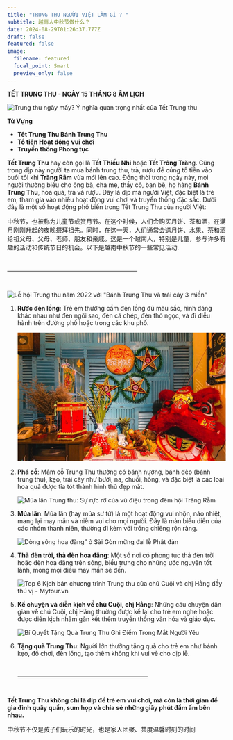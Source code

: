 ```yaml
---
title: "TRUNG THU NGƯỜI VIỆT LÀM GÌ ? "
subtitle: 越南人中秋节做什么？
date: 2024-08-29T01:26:37.777Z
draft: false
featured: false
image:
  filename: featured
  focal_point: Smart
  preview_only: false
---
```

**TẾT TRUNG THU - NGÀY 15 THÁNG 8 ÂM LỊCH** 

![Trung thu ngày mấy? Ý nghĩa quan trọng nhất của Tết Trung thu](https://phapluatxahoi.kinhtedothi.vn/stores/news_dataimages/2022/092022/06/14/3f75da0743f0e80f7cb665a0cc776691.jpg?rt=20220906145804)

**Từ Vựng** 

* **Tết Trung Thu               Bánh Trung Thu** 
* **Tổ tiên                    Hoạt động vui chơi**
* **Truyền thống                Phong tục**



**Tết Trung Thu** hay còn gọi là **Tết Thiếu Nhi** hoặc **Tết Trông Trăn**g. Cũng trong dịp này người ta mua bánh trung thu, trà, rượu để cúng tổ tiên vào buổi tối khi **Trăng Rằm** vừa mới lên cao. Đồng thời trong ngày này, mọi người thường biếu cho ông bà, cha mẹ, thầy cô, bạn bè, họ hàng **Bánh Trung Thu**, hoa quả, trà và rượu. Đây là dịp mà người Việt, đặc biệt là trẻ em, tham gia vào nhiều hoạt động vui chơi và truyền thống đặc sắc. Dưới đây là một số hoạt động phổ biến trong Tết Trung Thu của người Việt:

中秋节，也被称为儿童节或赏月节。在这个时候，人们会购买月饼、茶和酒，在满月刚刚升起的夜晚祭拜祖先。同时，在这一天，人们通常会送月饼、水果、茶和酒给祖父母、父母、老师、朋友和亲戚。这是一个越南人，特别是儿童，参与许多有趣的活动和传统节日的机会。以下是越南中秋节的一些常见活动.

</br>

<hr width="300px;">

</br>

![Lễ hội Trung thu năm 2022 với "Bánh Trung Thu và trái cây 3 miền"](https://bcp.cdnchinhphu.vn/zoom/600_315/334894974524682240/2022/9/6/y-nghia-tet-trung-thu-truyen-thong-cua-viet-nam-1662431302225606175519-0-92-675-1172-crop-1662431333830244378647.jpg)

1. **Rước đèn lồng**: Trẻ em thường cầm đèn lồng đủ màu sắc, hình dáng khác nhau như đèn ngôi sao, đèn cá chép, đèn thỏ ngọc, và đi diễu hành trên đường phố hoặc trong các khu phố. 

   ![](trung-thu-min-850x523.jpg)


2. **Phá cỗ**: Mâm cỗ Trung Thu thường có bánh nướng, bánh dẻo (bánh trung thu), kẹo, trái cây như bưởi, na, chuối, hồng, và đặc biệt là các loại hoa quả được tỉa tót thành hình thù đẹp mắt.

   ![Múa lân Trung thu: Sự rực rỡ của vũ điệu trong đêm hội Trăng Rằm](https://gcs.tripi.vn/public-tripi/tripi-feed/img/476152nmr/anh-mo-ta.png)




3. **Múa lân**: Múa lân (hay múa sư tử) là một hoạt động vui nhộn, náo nhiệt, mang lại may mắn và niềm vui cho mọi người. Đây là màn biểu diễn của các nhóm thanh niên, thường đi kèm với trống chiêng rộn ràng.

   ![Dòng sông hoa đăng” ở Sài Gòn mừng đại lễ Phật đản](https://image.congan.com.vn/thumbnail/CATP-1037-2018-5-28/hoa-dang-2018-307.jpg)


4. **Thả đèn trời, thả đèn hoa đăng**: Một số nơi có phong tục thả đèn trời hoặc đèn hoa đăng trên sông, biểu trưng cho những ước nguyện tốt lành, mong mọi điều may mắn sẽ đến.

   ![Top 6 Kịch bản chương trình Trung thu của chú Cuội và chị Hằng đầy thú vị -  Mytour.vn](https://gcs.tripi.vn/public-tripi/tripi-feed/img/473661GgH/loi-dan-chu-cuoi-chi-hang-dem-van-nghe-trung-thu-1187461.jpg)


5. **Kể chuyện và diễn kịch về chú Cuội, chị Hằng**: Những câu chuyện dân gian về chú Cuội, chị Hằng thường được kể lại cho trẻ em nghe hoặc được diễn kịch nhằm gắn kết thêm truyền thống văn hóa và giáo dục.

   ![Bí Quyết Tặng Quà Trung Thu Ghi Điểm Trong Mắt Người Yêu](https://mall.kayla.vn/wp-content/uploads/2024/07/bi-quyet-tang-qua-trung-thu-ghi-diem-trong-mat-nguoi-yeu.jpg)


6. **Tặng quà Trung Thu**: Người lớn thường tặng quà cho trẻ em như bánh kẹo, đồ chơi, đèn lồng, tạo thêm không khí vui vẻ cho dịp lễ.

   </br>

   <hr width="300px;">

   </br>

**Tết Trung Thu không chỉ là dịp để trẻ em vui chơi, mà còn là thời gian để gia đình quây quần, sum họp và chia sẻ những giây phút đầm ấm bên nhau.**

中秋节不仅是孩子们玩乐的时光，也是家人团聚、共度温馨时刻的时间